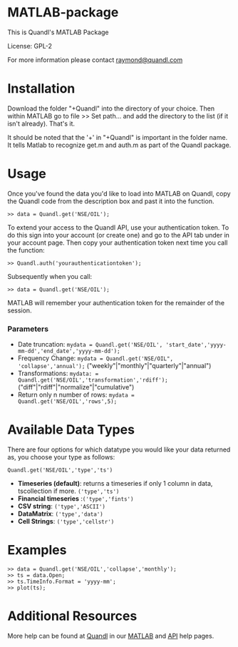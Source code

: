 MATLAB-package
=========

This is Quandl's MATLAB Package

License: GPL-2

For more information please contact raymond@quandl.com

# Installation #

Download the folder "+Quandl" into the directory of your choice. Then within MATLAB go to file >> Set path... and add the directory to the list (if it isn't already). That's it.

It should be noted that the '+' in "+Quandl" is important in the folder name. It tells Matlab to recognize get.m and auth.m as part of the Quandl package.

# Usage #

Once you've found the data you'd like to load into MATLAB on Quandl, copy the Quandl code from the description box and past it into the function.

    >> data = Quandl.get('NSE/OIL');

To extend your access to the Quandl API, use your authentication token. To do this sign into your account (or create one) and go to the API tab under in your account page. Then copy your authentication token next time you call the function:

    >> Quandl.auth('yourauthenticationtoken');

Subsequently when you call:

    >> data = Quandl.get('NSE/OIL');

MATLAB will remember your authentication token for the remainder of the session.


### Parameters ###

* Date truncation: `mydata = Quandl.get('NSE/OIL', 'start_date','yyyy-mm-dd','end_date','yyyy-mm-dd');`
* Frequency Change: `mydata = Quandl.get('NSE/OIL", 'collapse','annual');` ("weekly"|"monthly"|"quarterly"|"annual")
* Transformations: `mydata: = Quandl.get('NSE/OIL','transformation','rdiff');` ("diff"|"rdiff"|"normalize"|"cumulative")
* Return only n number of rows: `mydata = Quandl.get('NSE/OIL','rows',5);`


# Available Data Types #
There are four options for which datatype you would like your data returned as, you choose your type as follows:
	
	Quandl.get('NSE/OIL','type','ts')

* **Timeseries (default)**: returns a timeseries if only 1 column in data, tscollection if more. `('type','ts')`
* **Financial timeseries** :`('type','fints')`
* **CSV string**: `('type','ASCII')`
* **DataMatrix**: `('type','data')`
* **Cell Strings**: `('type','cellstr')`




# Examples #

    >> data = Quandl.get('NSE/OIL','collapse','monthly');
    >> ts = data.Open;
    >> ts.TimeInfo.Format = 'yyyy-mm';
    >> plot(ts);

# Additional Resources #
    
More help can be found at [Quandl](http://www.quandl.com) in our [MATLAB](http://www.quandl.com/help/packages/matlab) and [API](http://www.quandl.com/help/api) help pages.
